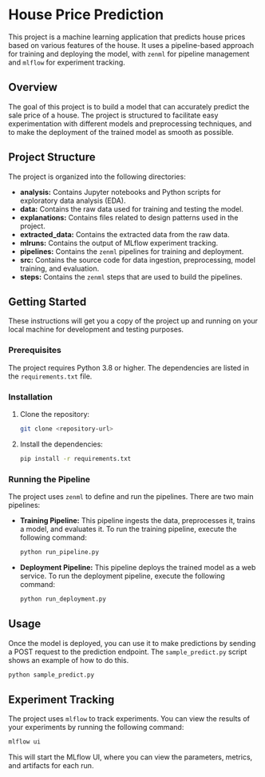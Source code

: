 # House Price Prediction

This project is a machine learning application that predicts house prices based on various features of the house. It uses a pipeline-based approach for training and deploying the model, with `zenml` for pipeline management and `mlflow` for experiment tracking.

## Overview

The goal of this project is to build a model that can accurately predict the sale price of a house. The project is structured to facilitate easy experimentation with different models and preprocessing techniques, and to make the deployment of the trained model as smooth as possible.

## Project Structure

The project is organized into the following directories:

- **analysis:** Contains Jupyter notebooks and Python scripts for exploratory data analysis (EDA).
- **data:** Contains the raw data used for training and testing the model.
- **explanations:** Contains files related to design patterns used in the project.
- **extracted_data:** Contains the extracted data from the raw data.
- **mlruns:** Contains the output of MLflow experiment tracking.
- **pipelines:** Contains the `zenml` pipelines for training and deployment.
- **src:** Contains the source code for data ingestion, preprocessing, model training, and evaluation.
- **steps:** Contains the `zenml` steps that are used to build the pipelines.

## Getting Started

These instructions will get you a copy of the project up and running on your local machine for development and testing purposes.

### Prerequisites

The project requires Python 3.8 or higher. The dependencies are listed in the `requirements.txt` file.

### Installation

1.  Clone the repository:
    ```bash
    git clone <repository-url>
    ```
2.  Install the dependencies:
    ```bash
    pip install -r requirements.txt
    ```

### Running the Pipeline

The project uses `zenml` to define and run the pipelines. There are two main pipelines:

-   **Training Pipeline:** This pipeline ingests the data, preprocesses it, trains a model, and evaluates it. To run the training pipeline, execute the following command:
    ```bash
    python run_pipeline.py
    ```
-   **Deployment Pipeline:** This pipeline deploys the trained model as a web service. To run the deployment pipeline, execute the following command:
    ```bash
    python run_deployment.py
    ```

## Usage

Once the model is deployed, you can use it to make predictions by sending a POST request to the prediction endpoint. The `sample_predict.py` script shows an example of how to do this.

```bash
python sample_predict.py
```

## Experiment Tracking

The project uses `mlflow` to track experiments. You can view the results of your experiments by running the following command:

```bash
mlflow ui
```

This will start the MLflow UI, where you can view the parameters, metrics, and artifacts for each run.
